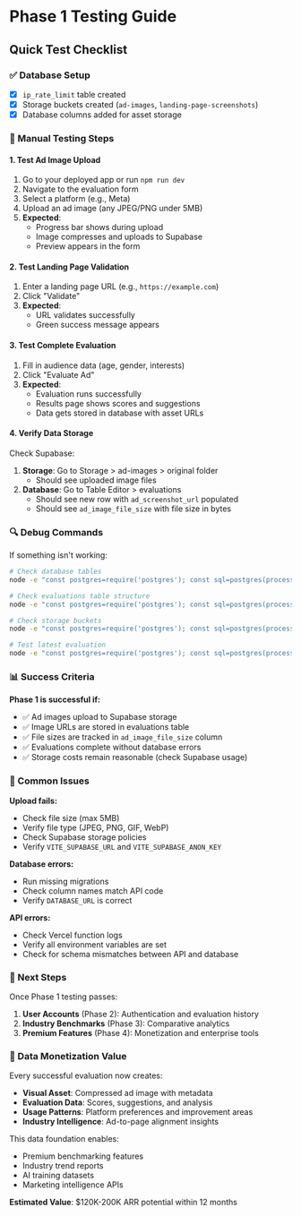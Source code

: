 # Phase 1 Testing Guide

## Quick Test Checklist

### ✅ Database Setup
- [x] `ip_rate_limit` table created
- [x] Storage buckets created (`ad-images`, `landing-page-screenshots`)
- [x] Database columns added for asset storage

### 🧪 Manual Testing Steps

#### 1. Test Ad Image Upload
1. Go to your deployed app or run `npm run dev`
2. Navigate to the evaluation form
3. Select a platform (e.g., Meta)
4. Upload an ad image (any JPEG/PNG under 5MB)
5. **Expected**: 
   - Progress bar shows during upload
   - Image compresses and uploads to Supabase
   - Preview appears in the form

#### 2. Test Landing Page Validation
1. Enter a landing page URL (e.g., `https://example.com`)
2. Click "Validate"
3. **Expected**:
   - URL validates successfully
   - Green success message appears

#### 3. Test Complete Evaluation
1. Fill in audience data (age, gender, interests)
2. Click "Evaluate Ad"
3. **Expected**:
   - Evaluation runs successfully
   - Results page shows scores and suggestions
   - Data gets stored in database with asset URLs

#### 4. Verify Data Storage
Check Supabase:
1. **Storage**: Go to Storage > ad-images > original folder
   - Should see uploaded image files
2. **Database**: Go to Table Editor > evaluations
   - Should see new row with `ad_screenshot_url` populated
   - Should see `ad_image_file_size` with file size in bytes

### 🔍 Debug Commands

If something isn't working:

```bash
# Check database tables
node -e "const postgres=require('postgres'); const sql=postgres(process.env.DATABASE_URL); sql\`SELECT table_name FROM information_schema.tables WHERE table_schema='public'\`.then(tables => {console.log(tables.map(t=>t.table_name)); sql.end();})"

# Check evaluations table structure  
node -e "const postgres=require('postgres'); const sql=postgres(process.env.DATABASE_URL); sql\`SELECT column_name FROM information_schema.columns WHERE table_name='evaluations'\`.then(cols => {console.log(cols.map(c=>c.column_name)); sql.end();})"

# Check storage buckets
node -e "const postgres=require('postgres'); const sql=postgres(process.env.DATABASE_URL); sql\`SELECT name, public, file_size_limit FROM storage.buckets\`.then(buckets => {console.log(buckets); sql.end();})"

# Test latest evaluation
node -e "const postgres=require('postgres'); const sql=postgres(process.env.DATABASE_URL); sql\`SELECT id, platform, ad_screenshot_url, ad_image_file_size, created_at FROM evaluations ORDER BY created_at DESC LIMIT 5\`.then(evals => {console.log(evals); sql.end();})"
```

### 📊 Success Criteria

**Phase 1 is successful if:**
- ✅ Ad images upload to Supabase storage
- ✅ Image URLs are stored in evaluations table
- ✅ File sizes are tracked in `ad_image_file_size` column
- ✅ Evaluations complete without database errors
- ✅ Storage costs remain reasonable (check Supabase usage)

### 🚨 Common Issues

**Upload fails:**
- Check file size (max 5MB)
- Verify file type (JPEG, PNG, GIF, WebP)
- Check Supabase storage policies
- Verify `VITE_SUPABASE_URL` and `VITE_SUPABASE_ANON_KEY`

**Database errors:**
- Run missing migrations
- Check column names match API code
- Verify `DATABASE_URL` is correct

**API errors:**
- Check Vercel function logs
- Verify all environment variables are set
- Check for schema mismatches between API and database

### 🎯 Next Steps

Once Phase 1 testing passes:
1. **User Accounts** (Phase 2): Authentication and evaluation history
2. **Industry Benchmarks** (Phase 3): Comparative analytics
3. **Premium Features** (Phase 4): Monetization and enterprise tools

### 💾 Data Monetization Value

Every successful evaluation now creates:
- **Visual Asset**: Compressed ad image with metadata
- **Evaluation Data**: Scores, suggestions, and analysis
- **Usage Patterns**: Platform preferences and improvement areas
- **Industry Intelligence**: Ad-to-page alignment insights

This data foundation enables:
- Premium benchmarking features
- Industry trend reports  
- AI training datasets
- Marketing intelligence APIs

**Estimated Value**: $120K-200K ARR potential within 12 months